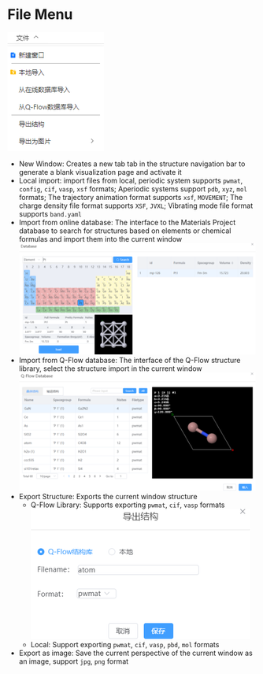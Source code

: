 # File Menu

![File Menu](nested/qstudio_manual_file.png)

- New Window: Creates a new tab tab in the structure navigation bar to generate a blank visualization page and activate it
- Local import: import files from local, periodic system supports `pwmat`, `config`, `cif`, `vasp`, `xsf` formats; Aperiodic systems support `pdb`, `xyz`, `mol` formats; The trajectory animation format supports `xsf`, `MOVEMENT`; The charge density file format supports `XSF`, `JVXL`; Vibrating mode file format supports `band.yaml`
- Import from online database: The interface to the Materials Project database to search for structures based on elements or chemical formulas and import them into the current window
  ![Database](nested/qstudio_manual_file2.png)
- Import from Q-Flow database: The interface of the Q-Flow structure library, select the structure import in the current window
![Database](nested/qstudio_manual_file3.png)
- Export Structure: Exports the current window structure
  - Q-Flow Library: Supports exporting `pwmat`, `cif`, `vasp` formats
  ![Database](nested/qstudio_manual_file4.png)
  - Local: Support exporting `pwmat`, `cif`, `vasp`, `pbd`, `mol` formats
- Export as image: Save the current perspective of the current window as an image, support `jpg`, `png` format



